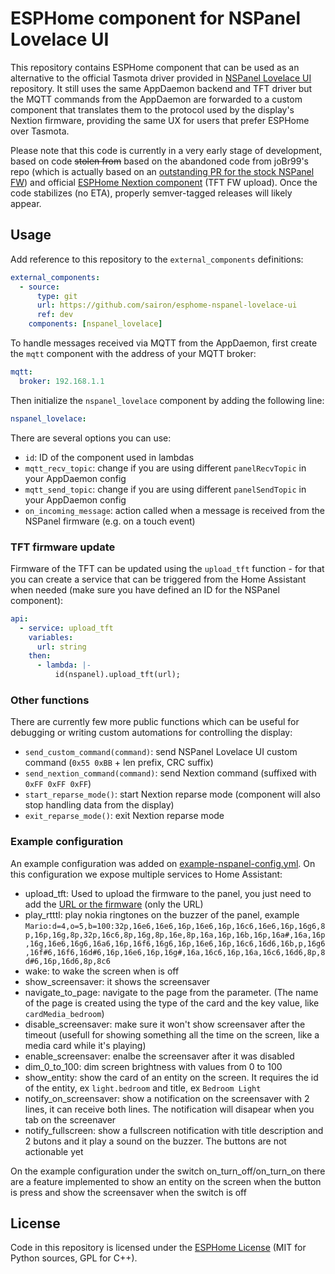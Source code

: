 # ESPHome component for NSPanel Lovelace UI

This repository contains ESPHome component that can be used as an alternative to the official
Tasmota driver provided in [NSPanel Lovelace UI](https://github.com/joBr99/nspanel-lovelace-ui)
repository. It still uses the same AppDaemon backend and TFT driver but the MQTT commands
from the AppDaemon are forwarded to a custom component that translates them to the protocol
used by the display's Nextion firmware, providing the same UX for users that prefer ESPHome
over Tasmota.

Please note that this code is currently in a very early stage of development, based on code
~~stolen from~~ based on the abandoned code from joBr99's repo (which is actually based on an
[outstanding PR for the stock NSPanel FW](https://github.com/esphome/esphome/pull/2702)) and
official [ESPHome Nextion component](https://github.com/esphome/esphome/tree/dev/esphome/components/nextion)
(TFT FW upload). Once the code stabilizes (no ETA), properly semver-tagged releases will likely
appear.

## Usage

Add reference to this repository to the `external_components` definitions:

```yaml
external_components:
  - source:
      type: git
      url: https://github.com/sairon/esphome-nspanel-lovelace-ui
      ref: dev
    components: [nspanel_lovelace]
```

To handle messages received via MQTT from the AppDaemon, first create the `mqtt` component with the address of your
MQTT broker:

```yaml
mqtt:
  broker: 192.168.1.1
```

Then initialize the `nspanel_lovelace` component by adding the following line:

```yaml
nspanel_lovelace:
```

There are several options you can use:

- `id`: ID of the component used in lambdas
- `mqtt_recv_topic`: change if you are using different `panelRecvTopic` in your AppDaemon config
- `mqtt_send_topic`: change if you are using different `panelSendTopic` in your AppDaemon config
- `on_incoming_message`: action called when a message is received from the NSPanel firmware (e.g. on a touch event)

### TFT firmware update

Firmware of the TFT can be updated using the `upload_tft` function - for that you can create a service that can
be triggered from the Home Assistant when needed (make sure you have defined an ID for the NSPanel component):

```yaml
api:
  - service: upload_tft
    variables:
      url: string
    then:
      - lambda: |-
          id(nspanel).upload_tft(url);
```

### Other functions

There are currently few more public functions which can be useful for debugging or writing custom automations
for controlling the display:

- `send_custom_command(command)`: send NSPanel Lovelace UI custom command (`0x55 0xBB` + len prefix, CRC suffix)
- `send_nextion_command(command)`: send Nextion command (suffixed with `0xFF 0xFF 0xFF`)
- `start_reparse_mode()`: start Nextion reparse mode (component will also stop handling data from the display)
- `exit_reparse_mode()`: exit Nextion reparse mode

### Example configuration

An example configuration was added on [example-nspanel-config.yml](example-nspanel-config.yml).
On this configuration we expose multiple services to Home Assistant:

- upload_tft: Used to upload the firmware to the panel, you just need to add the [URL or the firmware](https://docs.nspanel.pky.eu/prepare_nspanel/#flash-firmware-to-nextion-screen) (only the URL)
- play_rtttl: play nokia ringtones on the buzzer of the panel, example `Mario:d=4,o=5,b=100:32p,16e6,16e6,16p,16e6,16p,16c6,16e6,16p,16g6,8p,16p,16g,8p,32p,16c6,8p,16g,8p,16e,8p,16a,16p,16b,16p,16a#,16a,16p,16g,16e6,16g6,16a6,16p,16f6,16g6,16p,16e6,16p,16c6,16d6,16b,p,16g6,16f#6,16f6,16d#6,16p,16e6,16p,16g#,16a,16c6,16p,16a,16c6,16d6,8p,8d#6,16p,16d6,8p,8c6`
- wake: to wake the screen when is off
- show_screensaver: it shows the screensaver
- navigate_to_page: navigate to the page from the parameter. (The name of the page is created using the type of the card and the key value, like `cardMedia_bedroom`)
- disable_screensaver: make sure it won't show screensaver after the timeout (usefull for showing something all the time on the screen, like a media card while it's playing)
- enable_screensaver: enalbe the screensaver after it was disabled
- dim_0_to_100: dim screen brightness with values from 0 to 100
- show_entity: show the card of an entity on the screen. It requires the id of the entity, ex `light.bedroom` and title, ex `Bedroom Light`
- notify_on_screensaver: show a notification on the screensaver with 2 lines, it can receive both lines. The notification will disapear when you tab on the screenaver
- notify_fullscreen: show a fullscreen notification with title description and 2 butons and it play a sound on the buzzer. The buttons are not actionable yet

On the example configuration under the switch on_turn_off/on_turn_on there are a feature implemented to show an entity on the screen when the button is press and show the screensaver when the switch is off

## License

Code in this repository is licensed under the [ESPHome License](LICENSE) (MIT for Python sources, GPL for C++).
